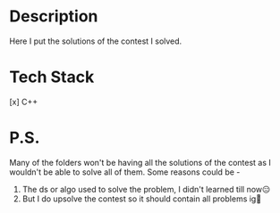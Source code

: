 # Description

Here I put the solutions of the contest I solved.
 </br>

# Tech Stack
[x] C++

# P.S.
Many of the folders won't be having all the solutions of the contest as I wouldn't be able to solve all of them. 
Some reasons could be -
</br>
1. The ds or algo used to solve the problem, I didn't learned till now😑
2. But I do upsolve the contest so it should contain all problems ig👀
